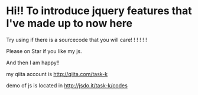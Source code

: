 Hi!! To introduce jquery features that I've made up to now here
====

Try using if there is a sourcecode that you will care! ! ! ! ! !

Please on Star if you like my js.

And then I am happy!!

my qiita account is http://qiita.com/task-k

demo of js is located in http://jsdo.it/task-k/codes

